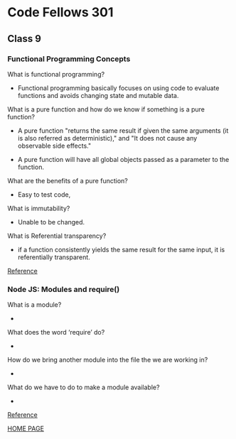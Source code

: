 # Code Fellows 301

## Class 9

### Functional Programming Concepts

What is functional programming?

- Functional programming basically focuses on using code to evaluate functions and avoids changing state and mutable data.

What is a pure function and how do we know if something is a pure function?

- A pure function "returns the same result if given the same arguments (it is also referred as deterministic)," and "It does not cause any observable side effects."

- A pure function will have all global objects passed as a parameter to the function.

What are the benefits of a pure function?

- Easy to test code,

What is immutability?

- Unable to be changed.

What is Referential transparency?

- if a function consistently yields the same result for the same input, it is referentially transparent.

[Reference](https://medium.com/the-renaissance-developer/concepts-of-functional-programming-in-javascript-6bc84220d2aa)

### Node JS: Modules and require()

What is a module?

-

What does the word ‘require’ do?

-

How do we bring another module into the file the we are working in?

-

What do we have to do to make a module available?

-

[Reference](https://www.youtube.com/watch?v=xHLd36QoS4k)

[HOME PAGE](https://getullrichordietrying.github.io/reading-notes/)
